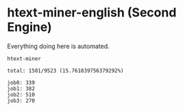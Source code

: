 # htext-miner-english (Second Engine)

Everything doing here is automated.

```
htext-miner

total: 1501/9523 (15.761839756379292%)

job0: 339
job1: 382
job2: 510
job3: 270
```